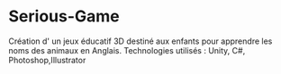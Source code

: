 # Serious-Game
Création d' un jeux éducatif 3D destiné aux enfants pour apprendre les noms des animaux en Anglais.
Technologies utilisés : Unity, C#, Photoshop,Illustrator
